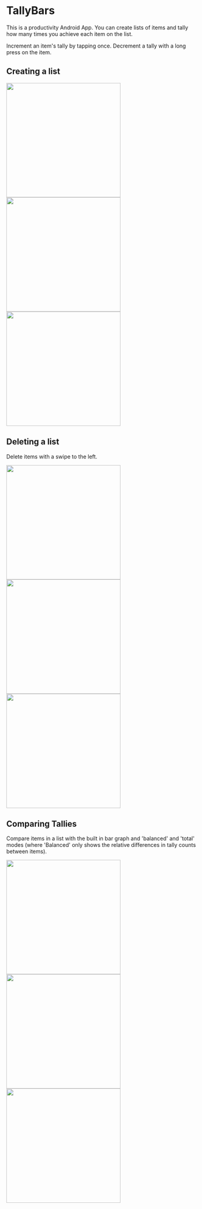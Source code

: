# TallyBars

This is a productivity Android App. You can create lists of items and tally how many times you achieve each item on the list. 

Increment an item's tally by tapping once. Decrement a tally with a long press on the item.

## Creating a list

<img src="https://github.com/J-reed/TallyBars/blob/master/app/ImagesForReadMe/Screenshot_1603460631.png?raw=true" width="300"><img src="https://github.com/J-reed/TallyBars/blob/master/app/ImagesForReadMe/Screenshot_1603460667.png?raw=true" width="300"><img src="https://github.com/J-reed/TallyBars/blob/master/app/ImagesForReadMe/Screenshot_1603460727.png?raw=true" width="300">

## Deleting a list

Delete items with a swipe to the left.

<img src="https://github.com/J-reed/TallyBars/blob/master/app/ImagesForReadMe/Screenshot_1603460935.png?raw=true" width="300"><img src="https://github.com/J-reed/TallyBars/blob/master/app/ImagesForReadMe/Screenshot_1603460940.png?raw=true" width="300"><img src="https://github.com/J-reed/TallyBars/blob/master/app/ImagesForReadMe/Screenshot_1603460946.png?raw=true" width="300">

## Comparing Tallies

Compare items in a list with the built in bar graph and 'balanced' and 'total' modes (where 'Balanced' only shows the relative differences in
tally counts between items).

<img src="https://github.com/J-reed/TallyBars/blob/master/app/ImagesForReadMe/Screenshot_1603461066.png?raw=true" width="300"><img src="https://github.com/J-reed/TallyBars/blob/master/app/ImagesForReadMe/Screenshot_1603461190.png?raw=true" width="300"><img src="https://github.com/J-reed/TallyBars/blob/master/app/ImagesForReadMe/Screenshot_1603461193.png?raw=true" width="300">


